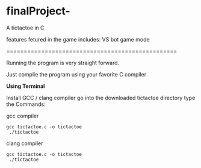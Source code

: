 # finalProject-
A tictactoe in C

features fetured in the game includes:
    VS bot game mode

=================================================

Running the program is very straight forward. 

Just complie the program using your favorite C compiler

**Using Terminal** 

Install GCC / clang compiler
go into the downloaded tictactoe directory 
type the Commands:

gcc compiler

```
gcc tictactoe.c -o tictactoe
 ./tictactoe
```
clang compiler
```
gcc tictactoe.c -o tictactoe
 ./tictactoe

```
